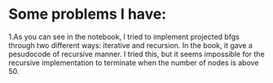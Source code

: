 # Some problems I have:
1.As you can see in the notebook, I tried to implement projected bfgs through two different ways: iterative and recursion. In the book, it gave a pesudocode of recursive manner. I tried this, but it seems impossible for the recursive implementation to terminate when the number of nodes is above 50. 
